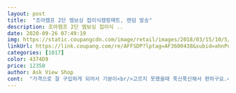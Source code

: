 ```yaml
---
layout: post 
title:  "조아캠프 2단 엠보싱 접이식캠핑매트, 랜덤 발송" 
description: 조아캠프 2단 엠보싱 접이식 ..
date: 2020-09-26 07:49:19 
img: https://static.coupangcdn.com/image/retail/images/2018/03/15/10/5/a76cb63d-cea6-44c3-9fab-a67374c3b0e5.jpg 
linkUrl: https://link.coupang.com/re/AFFSDP?lptag=AF3600438&subid=ahnPublicAsk&pageKey=70423260&itemId=235418043&vendorItemId=3576928690&traceid=V0-113-0619c83fb10f9571 
categories: [1017] 
color: 4374D9 
price: 12350 
author: Ask View Shop 
cont:  "가격으로 잘 구입하게 되어서 기분이<br/>고르지 못했을때 푹신푹신해서 편하구요.<br/><br/>광고한 크기와 두께에요.<br/>.<br/><br/>굿굿 추천해요<br/>깔고 접기도 편하구요.<br/>.<br/><br/>누르면 구멍 나거나 찢어져요.<br/>.<br/><br/>단점은 손톱 같이나 날카로운 것으로 세게<br/>두꺼운 상품이 있으면 좋겠다는 생각이 듭니다.<br/><br/>딱 혼자쓰기 좋은 사이즈네요<br/>로켓 배송이라 주문 다음 날 바로 도착 했어요.<br/><br/>사용하다 보니 개인적으로는 두께가 좀 더<br/>사용하려면 위에 평평한 돗자리나<br/>스티로폼 제품이니 당연한 거겠지만요.<br/>.<br/><br/>안에 깔려고 접이식캠핑매트를 샀어요.<br/><br/>어떤사람들은 발포매트라고도 부르더라구요.<br/><br/>오래 사용가능할 듯요.<br/>.<br/><br/>외부에서 사용할 때 바닥에 나뭇 가지나<br/>원터치텐트에 깔만한게 필요했는데<br/>이건 일단 쿠션이 있고해서 바닥이<br/>이번에 원터치텐트를 구입하게 되면서<br/>적당히 도톰해서 좋아요<br/>좀 울퉁불퉁하기때문에 좀 더 편하게<br/>좋네요.<br/> ^0^<br/>크기 넓고 좋네여.<br/>.<br/> 모양이 잡혀 있어서<br/>크기가 좀 큰 돌 같은 것은 치우고 사용해야<br/>텐트에 맞게 원하는 사이즈로 저렴한<br/>푹신푹신하고 도톰해서 바닥냉기가 안올라올거같아요<br/>피크닉매트를 깔면 좋습니다.<br/><br/>" 
---
```

